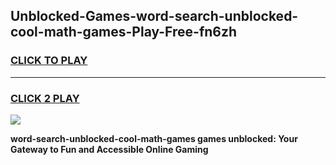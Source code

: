
## Unblocked-Games-word-search-unblocked-cool-math-games-Play-Free-fn6zh
<h3>
<a href="https://premium76.site?title=word-search-unblocked-cool-math-games&ref=23A">CLICK TO PLAY</a></h3>
<hr>

<h3>
<a href="https://premium76.site?title=word-search-unblocked-cool-math-games&ref=23A">CLICK 2 PLAY</a>
  
</h3>

<a href="https://premium76.site?title=word-search-unblocked-cool-math-games&ref=23A"><img src="https://clearcache.store/games.png"></a>


**word-search-unblocked-cool-math-games games unblocked: Your Gateway to Fun and Accessible Online Gaming**
